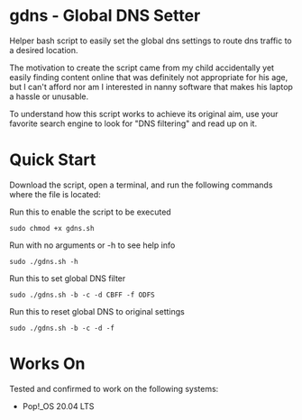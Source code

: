 # gdns - Global DNS Setter

Helper bash script to easily set the global dns settings to route dns traffic to a desired location.

The motivation to create the script came from my child accidentally yet easily finding content online that was definitely not appropriate for his age, but I can't afford nor am I interested in nanny software that makes his laptop a hassle or unusable. 

To understand how this script works to achieve its original aim, use your favorite search engine to look for "DNS filtering" and read up on it.

# Quick Start
Download the script, open a terminal, and run the following commands where the file is located:

  Run this to enable the script to be executed
  
  `sudo chmod +x gdns.sh`

  Run with no arguments or -h to see help info
  
  `sudo ./gdns.sh -h`

  Run this to set global DNS filter
  
  `sudo ./gdns.sh -b -c -d CBFF -f ODFS`
  
  Run this to reset global DNS to original settings
  
  `sudo ./gdns.sh -b -c -d -f`

# Works On
Tested and confirmed to work on the following systems:
  - Pop!_OS 20.04 LTS
